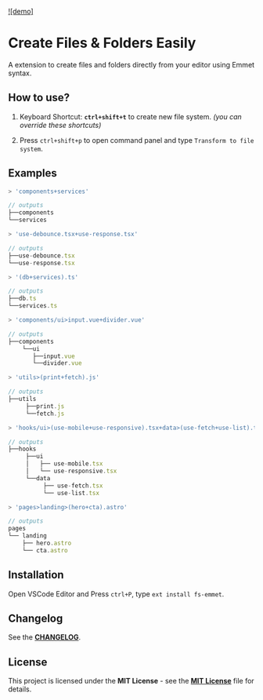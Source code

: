 [![demo]](https://github.com/xavimondev/fs-emmet/assets/68721455/e52f0ecf-dd0f-4a16-b2ce-d66f8f01f0e5)

# Create Files & Folders Easily

A extension to create files and folders directly from your editor using Emmet syntax.

## How to use?

1. Keyboard Shortcut: **`ctrl+shift+t`** to create new file system. _(you can override these shortcuts)_

2. Press `ctrl+shift+p` to open command panel and type `Transform to file system`.

## Examples

```js
> 'components+services'

// outputs
├──components
└──services

> 'use-debounce.tsx+use-response.tsx'

// outputs
├──use-debounce.tsx
└──use-response.tsx

> '(db+services).ts'

// outputs
├──db.ts
└──services.ts

> 'components/ui>input.vue+divider.vue'

// outputs
├──components
    └──ui
       ├──input.vue
       └──divider.vue

> 'utils>(print+fetch).js'

// outputs
├──utils
     ├──print.js
     └──fetch.js

> 'hooks/ui>(use-mobile+use-responsive).tsx+data>(use-fetch+use-list).tsx'

// outputs
├──hooks
     ├──ui
     │   ├── use-mobile.tsx
     │   └── use-responsive.tsx
     └──data
          ├── use-fetch.tsx
          └── use-list.tsx

> 'pages>landing>(hero+cta).astro'

// outputs
pages
└── landing
    ├── hero.astro
    └── cta.astro

```

## Installation

Open VSCode Editor and Press `ctrl+P`, type `ext install fs-emmet`.

## Changelog

See the [**CHANGELOG**](./CHANGELOG.md).

## License

This project is licensed under the **MIT License** - see the [**MIT License**](https://github.com/xavimondev/fs-emmet/blob/main/LICENSE) file for details.
